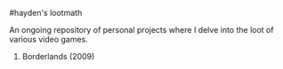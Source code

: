 #hayden's lootmath

An ongoing repository of personal projects where I delve into the loot of various video games.

1. Borderlands (2009)
